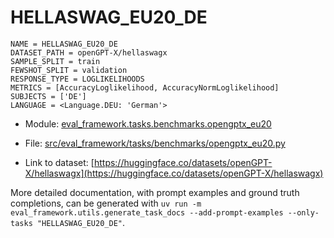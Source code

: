 # HELLASWAG_EU20_DE

````
NAME = HELLASWAG_EU20_DE
DATASET_PATH = openGPT-X/hellaswagx
SAMPLE_SPLIT = train
FEWSHOT_SPLIT = validation
RESPONSE_TYPE = LOGLIKELIHOODS
METRICS = [AccuracyLoglikelihood, AccuracyNormLoglikelihood]
SUBJECTS = ['DE']
LANGUAGE = <Language.DEU: 'German'>
````

- Module: [eval_framework.tasks.benchmarks.opengptx_eu20](eval_framework.tasks.benchmarks.opengptx_eu20)

- File: [src/eval_framework/tasks/benchmarks/opengptx_eu20.py](../../src/eval_framework/tasks/benchmarks/opengptx_eu20.py)

- Link to dataset: [https://huggingface.co/datasets/openGPT-X/hellaswagx](https://huggingface.co/datasets/openGPT-X/hellaswagx)

More detailed documentation, with prompt examples and ground truth completions, can be generated with `uv run -m eval_framework.utils.generate_task_docs --add-prompt-examples --only-tasks "HELLASWAG_EU20_DE"`.
